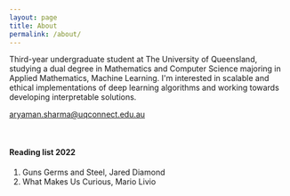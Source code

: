 ```yaml
---
layout: page
title: About
permalink: /about/
---
```



Third-year undergraduate student at The University of Queensland, studying a dual degree in Mathematics and Computer Science majoring in Applied Mathematics, Machine Learning. I'm interested in scalable and ethical implementations of deep learning algorithms and working towards developing interpretable solutions.


[aryaman.sharma@uqconnect.edu.au](mailto:email@domain.com)



<br>


#### Reading list 2022
1. Guns Germs and Steel, Jared Diamond
2. What Makes Us Curious, Mario Livio